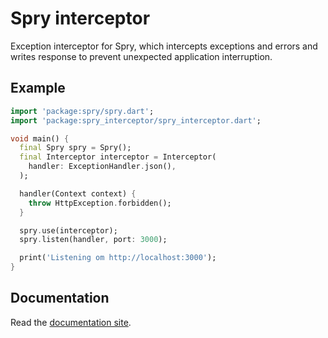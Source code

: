 # Spry interceptor

Exception interceptor for Spry, which intercepts exceptions and errors and writes response to prevent unexpected application interruption.

## Example

```dart
import 'package:spry/spry.dart';
import 'package:spry_interceptor/spry_interceptor.dart';

void main() {
  final Spry spry = Spry();
  final Interceptor interceptor = Interceptor(
    handler: ExceptionHandler.json(),
  );

  handler(Context context) {
    throw HttpException.forbidden();
  }

  spry.use(interceptor);
  spry.listen(handler, port: 3000);

  print('Listening om http://localhost:3000');
}
```

## Documentation

Read the [documentation site](https://spry.fun).

